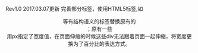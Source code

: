 Rev1.0 2017.03.07更新 完善部分标签，使用HTML5标签,如<header><aside>等有结构语义的标签替换原有的<div>；原有一些<div>用px指定了宽度值，在页面伸缩的时候这些div无法跟着页面一起伸缩，将宽度更换为了百分比的表达方式。
